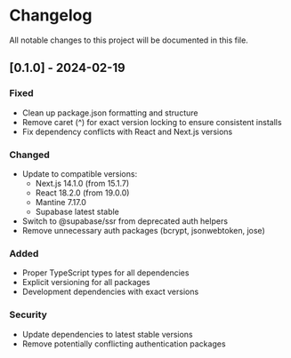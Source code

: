 # Changelog

All notable changes to this project will be documented in this file.

## [0.1.0] - 2024-02-19

### Fixed
- Clean up package.json formatting and structure
- Remove caret (^) for exact version locking to ensure consistent installs
- Fix dependency conflicts with React and Next.js versions

### Changed
- Update to compatible versions:
  - Next.js 14.1.0 (from 15.1.7)
  - React 18.2.0 (from 19.0.0)
  - Mantine 7.17.0
  - Supabase latest stable
- Switch to @supabase/ssr from deprecated auth helpers
- Remove unnecessary auth packages (bcrypt, jsonwebtoken, jose)

### Added
- Proper TypeScript types for all dependencies
- Explicit versioning for all packages
- Development dependencies with exact versions

### Security
- Update dependencies to latest stable versions
- Remove potentially conflicting authentication packages 